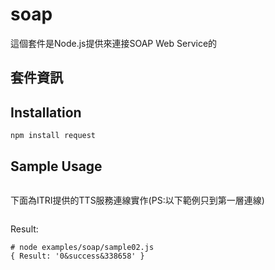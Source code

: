 soap
====

這個套件是Node.js提供來連接SOAP Web Service的

## 套件資訊

<div class="pkginfo" data-module-name="soap" data-show="version,dependencies"></div>

## Installation

```
npm install request
```

## Sample Usage


<pre class="code" data-js="soap/sample01.js"></pre>

下面為ITRI提供的TTS服務連線實作(PS:以下範例只到第一層連線)
<pre class="code" data-js="soap/sample02.js"></pre>

Result:
```
# node examples/soap/sample02.js
{ Result: '0&success&338658' }
```